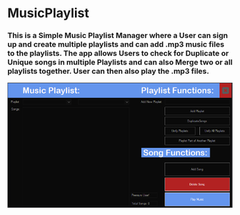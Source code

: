 # MusicPlaylist

### This is a Simple Music Playlist Manager where a User can sign up and create multiple playlists and can add .mp3 music files to the playlists. The app allows Users to check for Duplicate or Unique songs in multiple Playlists and can also Merge two or all playlists together. User can then also play the .mp3 files.
 
 ![](https://github.com/hamzazmah/MusicPlaylist/blob/main/images/playlist.PNG)
